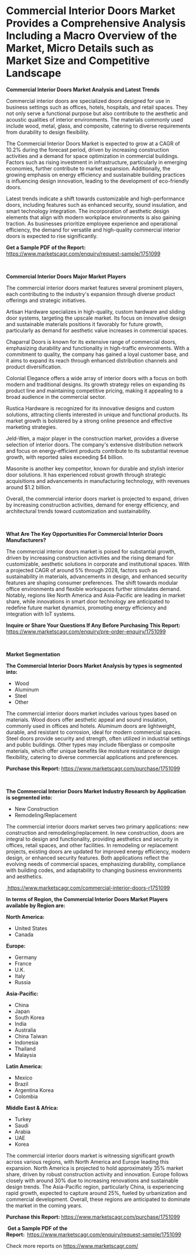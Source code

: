 <p><h1>Commercial Interior Doors Market Provides a Comprehensive Analysis Including a Macro Overview of the Market, Micro Details such as Market Size and Competitive Landscape</h1></p><p><strong>Commercial Interior Doors Market Analysis and Latest Trends</strong></p>
<p><p>Commercial interior doors are specialized doors designed for use in business settings such as offices, hotels, hospitals, and retail spaces. They not only serve a functional purpose but also contribute to the aesthetic and acoustic qualities of interior environments. The materials commonly used include wood, metal, glass, and composite, catering to diverse requirements from durability to design flexibility.</p><p>The Commercial Interior Doors Market is expected to grow at a CAGR of 10.2% during the forecast period, driven by increasing construction activities and a demand for space optimization in commercial buildings. Factors such as rising investment in infrastructure, particularly in emerging economies, further contribute to market expansion. Additionally, the growing emphasis on energy efficiency and sustainable building practices is influencing design innovation, leading to the development of eco-friendly doors.</p><p>Latest trends indicate a shift towards customizable and high-performance doors, including features such as enhanced security, sound insulation, and smart technology integration. The incorporation of aesthetic design elements that align with modern workplace environments is also gaining traction. As businesses prioritize employee experience and operational efficiency, the demand for versatile and high-quality commercial interior doors is expected to rise significantly.</p></p>
<p><strong>Get a Sample PDF of the Report:&nbsp;</strong> <a href="https://www.marketscagr.com/enquiry/request-sample/1751099?utm_campaign=2454&utm_medium=2&utm_source=Github&utm_content=ia&utm_term=04042025&utm_id=commercial-interior-doors">https://www.marketscagr.com/enquiry/request-sample/1751099</a></p>
<p>&nbsp;</p>
<p><strong>Commercial Interior Doors Major Market Players</strong></p>
<p><p>The commercial interior doors market features several prominent players, each contributing to the industry's expansion through diverse product offerings and strategic initiatives.</p><p>Artisan Hardware specializes in high-quality, custom hardware and sliding door systems, targeting the upscale market. Its focus on innovative design and sustainable materials positions it favorably for future growth, particularly as demand for aesthetic value increases in commercial spaces.</p><p>Chaparral Doors is known for its extensive range of commercial doors, emphasizing durability and functionality in high-traffic environments. With a commitment to quality, the company has gained a loyal customer base, and it aims to expand its reach through enhanced distribution channels and product diversification.</p><p>Colonial Elegance offers a wide array of interior doors with a focus on both modern and traditional designs. Its growth strategy relies on expanding its product line and maintaining competitive pricing, making it appealing to a broad audience in the commercial sector.</p><p>Rustica Hardware is recognized for its innovative designs and custom solutions, attracting clients interested in unique and functional products. Its market growth is bolstered by a strong online presence and effective marketing strategies.</p><p>Jeld-Wen, a major player in the construction market, provides a diverse selection of interior doors. The company's extensive distribution network and focus on energy-efficient products contribute to its substantial revenue growth, with reported sales exceeding $4 billion.</p><p>Masonite is another key competitor, known for durable and stylish interior door solutions. It has experienced robust growth through strategic acquisitions and advancements in manufacturing technology, with revenues around $1.2 billion.</p><p>Overall, the commercial interior doors market is projected to expand, driven by increasing construction activities, demand for energy efficiency, and architectural trends toward customization and sustainability.</p></p>
<p>&nbsp;</p>
<p><strong>What Are The Key Opportunities For Commercial Interior Doors Manufacturers?</strong></p>
<p><p>The commercial interior doors market is poised for substantial growth, driven by increasing construction activities and the rising demand for customizable, aesthetic solutions in corporate and institutional spaces. With a projected CAGR of around 5% through 2028, factors such as sustainability in materials, advancements in design, and enhanced security features are shaping consumer preferences. The shift towards modular office environments and flexible workspaces further stimulates demand. Notably, regions like North America and Asia-Pacific are leading in market share, while innovations in smart door technology are anticipated to redefine future market dynamics, promoting energy efficiency and integration with IoT systems.</p></p>
<p><strong>Inquire or Share Your Questions If Any Before Purchasing This Report:</strong> <a href="https://www.marketscagr.com/enquiry/pre-order-enquiry/1751099?utm_campaign=2454&utm_medium=2&utm_source=Github&utm_content=ia&utm_term=04042025&utm_id=commercial-interior-doors">https://www.marketscagr.com/enquiry/pre-order-enquiry/1751099</a></p>
<p>&nbsp;</p>
<p><strong>Market Segmentation</strong></p>
<p><strong>The Commercial Interior Doors Market Analysis by types is segmented into:</strong></p>
<p><ul><li>Wood</li><li>Aluminum</li><li>Steel</li><li>Other</li></ul></p>
<p><p>The commercial interior doors market includes various types based on materials. Wood doors offer aesthetic appeal and sound insulation, commonly used in offices and hotels. Aluminum doors are lightweight, durable, and resistant to corrosion, ideal for modern commercial spaces. Steel doors provide security and strength, often utilized in industrial settings and public buildings. Other types may include fiberglass or composite materials, which offer unique benefits like moisture resistance or design flexibility, catering to diverse commercial applications and preferences.</p></p>
<p><strong>Purchase this Report:&nbsp;</strong><a href="https://www.marketscagr.com/purchase/1751099?utm_campaign=2454&utm_medium=2&utm_source=Github&utm_content=ia&utm_term=04042025&utm_id=commercial-interior-doors">https://www.marketscagr.com/purchase/1751099</a></p>
<p>&nbsp;</p>
<p><strong>The Commercial Interior Doors Market Industry Research by Application is segmented into:</strong></p>
<p><ul><li>New Construction</li><li>Remodeling/Replacement</li></ul></p>
<p><p>The commercial interior doors market serves two primary applications: new construction and remodeling/replacement. In new construction, doors are integral to design and functionality, providing aesthetics and security in offices, retail spaces, and other facilities. In remodeling or replacement projects, existing doors are updated for improved energy efficiency, modern design, or enhanced security features. Both applications reflect the evolving needs of commercial spaces, emphasizing durability, compliance with building codes, and adaptability to changing business environments and aesthetics.</p></p>
<p><a href="https://www.marketscagr.com/commercial-interior-doors-r1751099?utm_campaign=2454&utm_medium=2&utm_source=Github&utm_content=ia&utm_term=04042025&utm_id=commercial-interior-doors">&nbsp;https://www.marketscagr.com/commercial-interior-doors-r1751099</a></p>
<p><strong>In terms of Region, the Commercial Interior Doors Market Players available by Region are:</strong></p>
<p>
    <p> <strong> North America: </strong>
        <ul>
            <li>United States</li>
            <li>Canada</li>
        </ul>
        </p> 
    <p> <strong> Europe: </strong>
        <ul>
            <li>Germany</li>
            <li>France</li>
            <li>U.K.</li>
            <li>Italy</li>
            <li>Russia</li>
        </ul>
        </p> 
    <p> <strong> Asia-Pacific: </strong>
        <ul>
            <li>China</li>
            <li>Japan</li>
            <li>South Korea</li>
            <li>India</li>
            <li>Australia</li>
            <li>China Taiwan</li>
            <li>Indonesia</li>
            <li>Thailand</li>
            <li>Malaysia</li>
        </ul>
        </p> 
    <p> <strong> Latin America: </strong>
        <ul>
            <li>Mexico</li>
            <li>Brazil</li>
            <li>Argentina Korea</li>
            <li>Colombia</li>
        </ul>
        </p> 
    <p> <strong> Middle East & Africa: </strong>
        <ul>
            <li>Turkey</li>
            <li>Saudi</li>
            <li>Arabia</li>
            <li>UAE</li>
            <li>Korea</li>
        </ul>
    </p>
    </p>
<p><p>The commercial interior doors market is witnessing significant growth across various regions, with North America and Europe leading this expansion. North America is projected to hold approximately 35% market share, driven by robust construction activity and innovation. Europe follows closely with around 30% due to increasing renovations and sustainable design trends. The Asia-Pacific region, particularly China, is experiencing rapid growth, expected to capture around 25%, fueled by urbanization and commercial development. Overall, these regions are anticipated to dominate the market in the coming years.</p></p>
<p><strong>Purchase this Report: </strong><a href="https://www.marketscagr.com/purchase/1751099?utm_campaign=2454&utm_medium=2&utm_source=Github&utm_content=ia&utm_term=04042025&utm_id=commercial-interior-doors">https://www.marketscagr.com/purchase/1751099</a></p>
<p>&nbsp;<strong>Get a Sample PDF of the Report:&nbsp;&nbsp;</strong><a href="https://www.marketscagr.com/enquiry/request-sample/1751099?utm_campaign=2454&utm_medium=2&utm_source=Github&utm_content=ia&utm_term=04042025&utm_id=commercial-interior-doors">https://www.marketscagr.com/enquiry/request-sample/1751099</a></p>
<p><strong></strong></p>
<p>Check more reports on <a href="https://www.marketscagr.com/?utm_campaign=2454&utm_medium=2&utm_source=Github&utm_content=ia&utm_term=04042025&utm_id=commercial-interior-doors">https://www.marketscagr.com/</a></p>